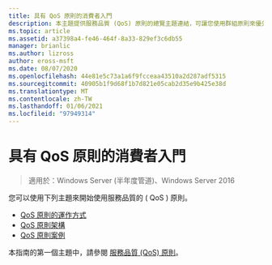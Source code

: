 ```yaml
---
title: 具有 QoS 原則的消費者入門
description: 本主題提供服務品質 (QoS) 原則的總覽主題連結，可讓您使用群組原則來優先處理 Windows Server 2016 中特定應用程式和服務的網路流量頻寬。
ms.topic: article
ms.assetid: a37398a4-fe46-464f-8a33-829ef3c6db55
manager: brianlic
ms.author: lizross
author: eross-msft
ms.date: 08/07/2020
ms.openlocfilehash: 44e81e5c73a1a6f9fcceaa43510a2d287adf5315
ms.sourcegitcommit: 40905b1f9d68f1b7d821e05cab2d35e9b425e38d
ms.translationtype: MT
ms.contentlocale: zh-TW
ms.lasthandoff: 01/06/2021
ms.locfileid: "97949314"
---
```

# <a name="getting-started-with-qos-policy"></a>具有 QoS 原則的消費者入門

>適用於：Windows Server (半年度管道)、Windows Server 2016

您可以使用下列主題來開始使用服務品質的 \( QoS \) 原則。

- [QoS 原則的運作方式](qos-policy-works.md)
- [QoS 原則架構](qos-policy-architecture.md)
- [QoS 原則案例](qos-policy-scenarios.md)


本指南的第一個主題中，請參閱 [服務品質 (QoS) 原則](qos-policy-top.md)。
